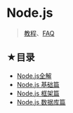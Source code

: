 # Node.js

> [教程](./resource.md)、[FAQ](./faq.md)

## ★目录

- [Node.js全解](./01/README.md)
- [Node.js 基础篇](./02/README.md)
- [Node.js 框架篇](./03/README.md)
- [Node.js 数据库篇](./04/README.md)
